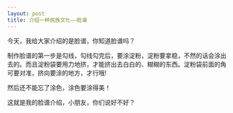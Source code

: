 ```yaml
---
layout: post
title: 介绍一种民族文化——脸谱
---
```



今天，我给大家介绍的是脸谱，你知道脸谱吗？

制作脸谱的第一步是勾线，勾线勾完后，要涂淀粉，淀粉要拿稳，不然的话会涂出去的。而且淀粉袋要用力地挤，才能挤出去白白的、糊糊的东西。淀粉袋前面的角可要对准，挤向要涂的地方，才行哦!

然后还不能忘了涂色，涂色要涂得美！

这就是我的脸谱介绍，小朋友，你们说好不好？
